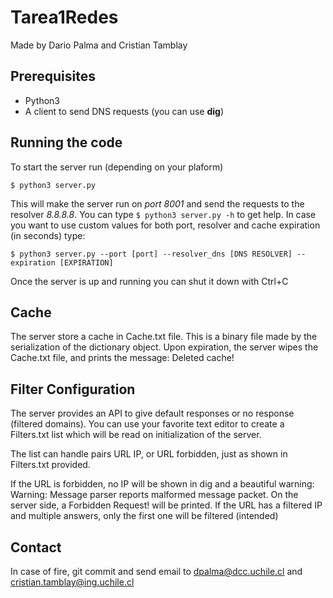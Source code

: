 # Tarea1Redes

Made by Dario Palma and Cristian Tamblay

## Prerequisites

 * Python3
 * A client to send DNS requests (you can use **dig**)

## Running the code

To start the server run (depending on your plaform)
```shell
$ python3 server.py
```
This will make the server run on *port 8001* and send the requests to the resolver *8.8.8.8*.
You can type `$ python3 server.py -h` to get help.
In case you want to use custom values for both port, resolver and cache expiration (in seconds) type:
```shell
$ python3 server.py --port [port] --resolver_dns [DNS RESOLVER] --expiration [EXPIRATION]
```

Once the server is up and running you can shut it down with Ctrl+C
## Cache

The server store a cache in Cache.txt file. This is a binary file made by the serialization of the dictionary object.
Upon expiration, the server wipes the Cache.txt file, and prints the message: Deleted cache!

## Filter Configuration

The server provides an API to give default responses or no response (filtered domains).
You can use your favorite text editor to create a Filters.txt list which will be read on initialization of the server.

The list can handle pairs URL IP, or URL forbidden, just as shown in Filters.txt provided.

If the URL is forbidden, no IP will be shown in dig and a beautiful warning: Warning: Message parser reports malformed message packet.
On the server side, a Forbidden Request! will be printed.
If the URL has a filtered IP and multiple answers, only the first one will be filtered (intended)
## Contact

In case of fire, git commit and send email to dpalma@dcc.uchile.cl and cristian.tamblay@ing.uchile.cl
